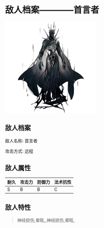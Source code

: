 # 敌人档案————首言者

![首言者](./eneIcons/首言者.png)

## 敌人档案

敌人名称: 首言者

攻击方式: 远程

## 敌人属性

| 耐久      | 攻击力  | 防御力 | 法术抗性 |
|---------|------|-----|------|
| S | B | B | C |

## 敌人特性
> 神经损伤,晕眩,,神经损伤,晕眩,
